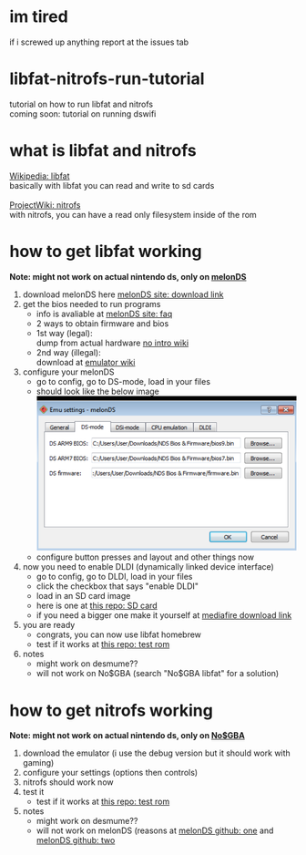 # im tired
if i screwed up anything report at the issues tab

# libfat-nitrofs-run-tutorial
tutorial on how to run libfat and nitrofs<br>
coming soon: tutorial on running dswifi

# what is libfat and nitrofs
[Wikipedia: libfat](https://en.wikipedia.org/wiki/Libfat "libfat")<br>
basically with libfat you can read and write to sd cards<br><br>
[ProjectWiki: nitrofs](http://blea.ch/wiki/index.php/Nitrofs "Nitrofs")<br>
with nitrofs, you can have a read only filesystem inside of the rom

# how to get libfat working
**Note: might not work on actual nintendo ds, only on [melonDS](http://melonds.kuribo64.net)**<br>
1. download melonDS here [melonDS site: download link](http://melonds.kuribo64.net/downloads.php)
2. get the bios needed to run programs
    - info is avaliable at [melonDS site: faq](http://melonds.kuribo64.net/faq.php)
    - 2 ways to obtain firmware and bios
    - 1st way (legal):<br>
         dump from actual hardware [no intro wiki](https://wiki.no-intro.org/index.php?title=Nintendo_DS(i)_Dumping_Guide)
    - 2nd way (illegal):<br>
         download at [emulator wiki](https://emulation.gametechwiki.com/index.php/Emulator_Files)
3. configure your melonDS
    - go to config, go to DS-mode, load in your files
    - should look like the below image<br>
        ![this](https://github.com/PythonRocks1234/libfat-nitrofs-run-tutorial/blob/main/assets/bios_loaded.png "bios loaded")
    - configure button presses and layout and other things now
4. now you need to enable DLDI (dynamically linked device interface)
    - go to config, go to DLDI, load in your files
    - click the checkbox that says "enable DLDI"
    - load in an SD card image
    - here is one at [this repo: SD card](https://github.com/PythonRocks1234/libfat-nitrofs-run-tutorial/blob/main/assets/sd.img)
    - if you need a bigger one make it yourself at [mediafire download link](https://www.mediafire.com/file/cfr9q8542e9lsos/Virtual_SD_Card_Maker.zip/file)
5. you are ready
    - congrats, you can now use libfat homebrew
    - test if it works at [this repo: test rom](https://github.com/PythonRocks1234/libfat-nitrofs-run-tutorial/blob/main/assets/libfatdirs)
6. notes
    - might work on desmume??
    - will not work on No$GBA (search "No$GBA libfat" for a solution)

# how to get nitrofs working
**Note: might not work on actual nintendo ds, only on [No$GBA](http://problemkaputt.de/gba.htm)**<br>
1. download the emulator (i use the debug version but it should work with gaming)
2. configure your settings (options then controls)
3. nitrofs should work now
4. test it
    - test if it works at [this repo: test rom](https://github.com/PythonRocks1234/libfat-nitrofs-run-tutorial/blob/main/assets/nitrodir.nds)
5. notes
    - might work on desmume??
    - will not work on melonDS (reasons at [melonDS github: one](https://github.com/Arisotura/melonDS/issues/1116) and [melonDS github: two](https://github.com/Arisotura/melonDS/issues/1043)
